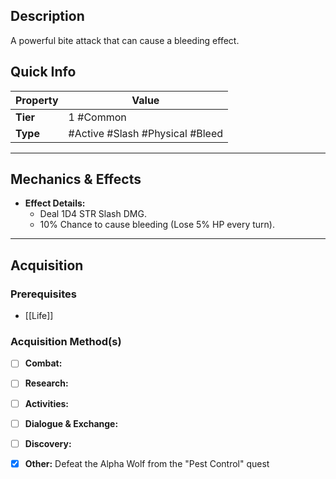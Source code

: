 ## Description
 A powerful bite attack that can cause a bleeding effect.

## Quick Info
| Property | Value                           |
| -------- | ------------------------------- |
| **Tier** | 1 #Common                       |
| **Type** | #Active #Slash #Physical #Bleed |

---

## Mechanics & Effects
- **Effect Details:**
    - Deal 1D4 STR Slash DMG.
    - 10% Chance to cause bleeding (Lose 5% HP every turn).

---

## Acquisition
### Prerequisites
- [[Life]]

### Acquisition Method(s)
- [ ] **Combat:** 
- [ ] **Research:** 
- [ ] **Activities:** 
- [ ] **Dialogue & Exchange:** 
- [ ] **Discovery:** 
- [x] **Other:** Defeat the Alpha Wolf from the "Pest Control" quest

